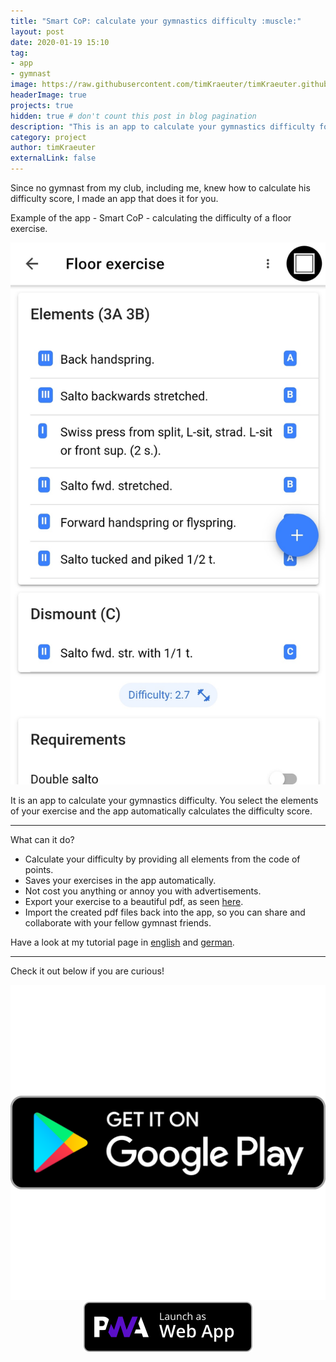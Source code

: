```yaml
---
title: "Smart CoP: calculate your gymnastics difficulty :muscle:"
layout: post
date: 2020-01-19 15:10
tag:
- app
- gymnast
image: https://raw.githubusercontent.com/timKraeuter/timKraeuter.github.io/master/assets/images/autoD_icon_dark.png
headerImage: true
projects: true
hidden: true # don't count this post in blog pagination
description: "This is an app to calculate your gymnastics difficulty for all the gymnasts out there."
category: project
author: timKraeuter
externalLink: false
---
```


Since no gymnast from my club, including me, knew how to calculate his difficulty score, I made an app that does it for you.

Example of the app - Smart CoP - calculating the difficulty of a floor exercise.

![Screenshot](https://raw.githubusercontent.com/timKraeuter/timKraeuter.github.io/master/assets/screenshot.jpg)

It is an app to calculate your gymnastics difficulty. You select the elements of your exercise and the app automatically calculates the difficulty score.


---

What can it do?

- Calculate your difficulty by providing all elements from the code of points.
- Saves your exercises in the app automatically.
- Not cost you anything or annoy you with advertisements.
- Export your exercise to a beautiful pdf, as seen [here](https://drive.google.com/open?id=1vzjhyJnCMgtyz4uOayX06g2zH5qw2dRP).
- Import the created pdf files back into the app, so you can share and collaborate with your fellow gymnast friends.

Have a look at my tutorial page in [english](https://timkraeuter.github.io/autoD-tutorial-en/) and [german](https://timkraeuter.github.io/autoD-tutorial-de/).

---

Check it out below if you are curious!

<div class="breaker"></div>

<div style="text-align:center">
<a href='https://play.google.com/store/apps/details?id=de.tk.autoD&pcampaignid=pcampaignidMKT-Other-global-all-co-prtnr-py-PartBadge-Mar2515-1'><img alt='Get it on Google Play' src='https://raw.githubusercontent.com/timKraeuter/timKraeuter.github.io/master/assets/images/g-play.svg'/></a>
<a href='https://smartcoppwa.web.app'><img alt='Launch as Web App' src='https://raw.githubusercontent.com/timKraeuter/timKraeuter.github.io/master/assets/images/PWA-dark-en.svg'/></a>
</div>
